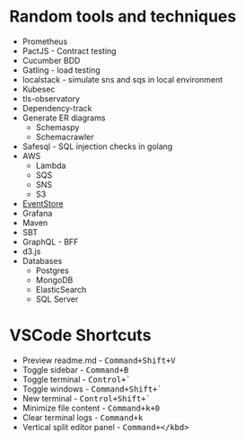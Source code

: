 # Random tools and techniques #

* Prometheus
* PactJS - Contract testing
* Cucumber BDD
* Gatling - load testing
* localstack - simulate sns and sqs in local environment
* Kubesec
* tls-observatory
* Dependency-track
* Generate ER diagrams
    * Schemaspy
    * Schemacrawler
* Safesql - SQL injection checks in golang
* AWS
    * Lambda
    * SQS
    * SNS
    * S3
* [EventStore](https://eventstore.com/)
* Grafana
* Maven
* SBT
* GraphQL - BFF
* d3.js
* Databases
    * Postgres
    * MongoDB
    * ElasticSearch
    * SQL Server

# VSCode Shortcuts #
* Preview readme.md - <kbd>Command+Shift+V</kbd>
* Toggle sidebar - <kbd>Command+B</kbd>
* Toggle terminal - <kbd>Control+`</kbd>
* Toggle windows - <kbd>Command+Shift+`</kbd>
* New terminal - <kbd>Control+Shift+`</kbd>
* Minimize file content - <kbd>Command+k+0</kbd>
* Clear terminal logs - <kbd>Command+k</kbd>
* Vertical split editor panel - <kbd>Command+\</kbd>
